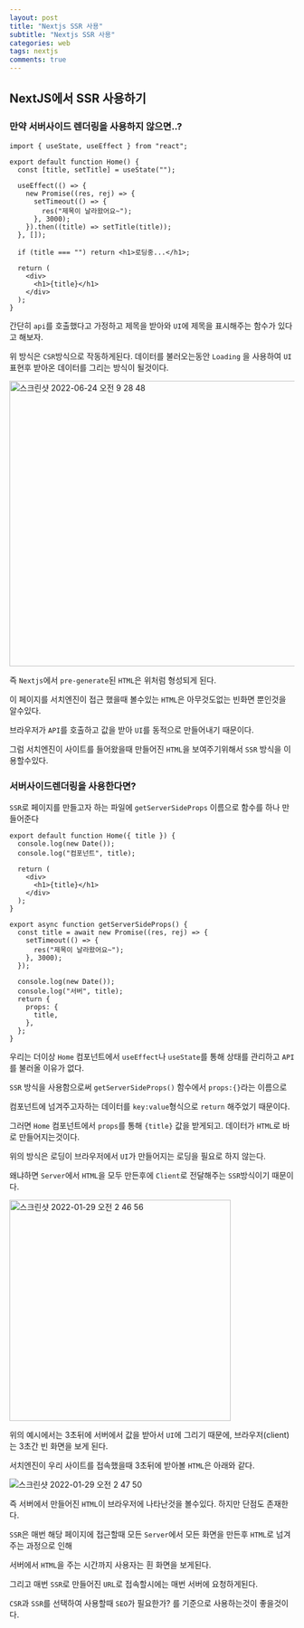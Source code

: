```yaml
---
layout: post
title: "Nextjs SSR 사용"
subtitle: "Nextjs SSR 사용"
categories: web
tags: nextjs
comments: true
---
```


## NextJS에서 SSR 사용하기

### 만약 서버사이드 렌더링을 사용하지 않으면..?

```
import { useState, useEffect } from "react";

export default function Home() {
  const [title, setTitle] = useState("");

  useEffect(() => {
    new Promise((res, rej) => {
      setTimeout(() => {
        res("제목이 날라왔어요~");
      }, 3000);
    }).then((title) => setTitle(title));
  }, []);

  if (title === "") return <h1>로딩중...</h1>;

  return (
    <div>
      <h1>{title}</h1>
    </div>
  );
}
```

간단히 `api`를 호출했다고 가정하고 제목을 받아와 `UI`에 제목을 표시해주는 함수가 있다고 해보자.

위 방식은 `CSR`방식으로 작동하게된다. 데이터를 불러오는동안 `Loading` 을 사용하여 `UI`표현후 받아온 데이터를 그리는 방식이 될것이다.

<img width="505" alt="스크린샷 2022-06-24 오전 9 28 48" src="https://user-images.githubusercontent.com/56789064/175436743-854cd407-b2b2-45ee-bada-e45322ac6ecd.png">

즉 `Nextjs`에서 `pre-generate`된 `HTML`은 위처럼 형성되게 된다.

<!-- ![스크린샷 2022-01-29 오전 2 48 41](https://user-images.githubusercontent.com/56789064/151596566-4bd53428-a19c-4c18-9f7b-c61e723f9e11.png) -->

이 페이지를 서치엔진이 접근 했을때 볼수있는 `HTML`은 아무것도없는 빈화면 뿐인것을 알수있다.

브라우저가 `API`를 호출하고 값을 받아 `UI`를 동적으로 만들어내기 때문이다.

그럼 서치엔진이 사이트를 들어왔을때 만들어진 `HTML`을 보여주기위해서 `SSR` 방식을 이용할수있다.

### 서버사이드렌더링을 사용한다면?

`SSR`로 페이지를 만들고자 하는 파일에 `getServerSideProps` 이름으로 함수를 하나 만들어준다

```
export default function Home({ title }) {
  console.log(new Date());
  console.log("컴포넌트", title);

  return (
    <div>
      <h1>{title}</h1>
    </div>
  );
}

export async function getServerSideProps() {
  const title = await new Promise((res, rej) => {
    setTimeout(() => {
      res("제목이 날라왔어요~");
    }, 3000);
  });

  console.log(new Date());
  console.log("서버", title);
  return {
    props: {
      title,
    },
  };
}
```

우리는 더이상 `Home` 컴포넌트에서 `useEffect`나 `useState`를 통해 상태를 관리하고 `API`를 불러올 이유가 없다.

`SSR` 방식을 사용함으로써 `getServerSideProps()` 함수에서 `props:{}`라는 이름으로

컴포넌트에 넘겨주고자하는 데이터를 `key:value`형식으로 `return` 해주었기 때문이다.

그러면 `Home` 컴포넌트에서 `props`를 통해 `{title}` 값을 받게되고. 데이터가 `HTML`로 바로 만들어지는것이다.

위의 방식은 로딩이 브라우저에서 `UI`가 만들어지는 로딩을 필요로 하지 않는다.

왜냐하면 `Server`에서 `HTML`을 모두 만든후에 `Client`로 전달해주는 `SSR`방식이기 때문이다.

<img width="391" alt="스크린샷 2022-01-29 오전 2 46 56" src="https://user-images.githubusercontent.com/56789064/151596316-32a215d9-e844-4acb-8fae-92c87b2dec4b.png">

위의 예시에서는 3초뒤에 서버에서 값을 받아서 `UI`에 그리기 때문에, 브라우저(client)는 3초간 빈 화면을 보게 된다.

서치엔진이 우리 사이트를 접속했을때 3초뒤에 받아볼 `HTML`은 아래와 같다.

![스크린샷 2022-01-29 오전 2 47 50](https://user-images.githubusercontent.com/56789064/151596448-323c5e5c-0b5d-44e6-9063-0705b6d48223.png)

즉 서버에서 만들어진 `HTML`이 브라우저에 나타난것을 볼수있다. 하지만 단점도 존재한다.

`SSR`은 매번 해당 페이지에 접근할때 모든 `Server`에서 모든 화면을 만든후 `HTML`로 넘겨주는 과정으로 인해

서버에서 `HTML`을 주는 시간까지 사용자는 흰 화면을 보게된다.

그리고 매번 `SSR`로 만들어진 `URL`로 접속할시에는 매번 서버에 요청하게된다.

`CSR`과 `SSR`를 선택하여 사용할때 `SEO`가 필요한가? 를 기준으로 사용하는것이 좋을것이다.
